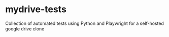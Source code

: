 # mydrive-tests
Collection of automated tests using Python and Playwright for a self-hosted google drive clone
